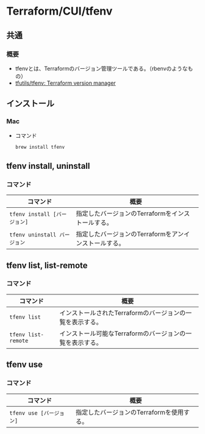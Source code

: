 # Terraform/CUI/tfenv

## 共通

### 概要

- tfenvとは、Terraformのバージョン管理ツールである。（rbenvのようなもの）
- [tfutils/tfenv: Terraform version manager](https://github.com/tfutils/tfenv)

## インストール

### Mac

- コマンド

  ```bash
  brew install tfenv
  ```

## tfenv install, uninstall

### コマンド

| コマンド                     | 概要                                                  |
| ---------------------------- | ----------------------------------------------------- |
| `tfenv install [バージョン]` | 指定したバージョンのTerraformをインストールする。     |
| `tfenv uninstall バージョン` | 指定したバージョンのTerraformをアンインストールする。 |

## tfenv list, list-remote

### コマンド

| コマンド            | 概要                                                      |
| ------------------- | --------------------------------------------------------- |
| `tfenv list`        | インストールされたTerraformのバージョンの一覧を表示する。 |
| `tfenv list-remote` | インストール可能なTerraformのバージョンの一覧を表示する。 |

## tfenv use

### コマンド

| コマンド                 | 概要                                      |
| ------------------------ | ----------------------------------------- |
| `tfenv use [バージョン]` | 指定したバージョンのTerraformを使用する。 |
